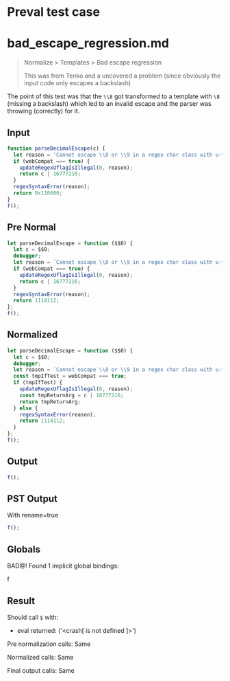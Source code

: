 # Preval test case

# bad_escape_regression.md

> Normalize > Templates > Bad escape regression
>
> This was from Tenko and a uncovered a problem (since obviously the input code only escapes a backslash)

The point of this test was that the `\\8` got transformed to a template with `\8` (missing a backslash) which led to an invalid escape and the parser was throwing (correctly) for it.

## Input

`````js filename=intro
function parseDecimalEscape(c) {
  let reason = 'Cannot escape \\8 or \\9 in a regex char class with u-flag';
  if (webCompat === true) {
    updateRegexUflagIsIllegal(0, reason);
    return c | 16777216;
  }
  regexSyntaxError(reason);
  return 0x110000;
}
f();
`````

## Pre Normal

`````js filename=intro
let parseDecimalEscape = function ($$0) {
  let c = $$0;
  debugger;
  let reason = `Cannot escape \\8 or \\9 in a regex char class with u-flag`;
  if (webCompat === true) {
    updateRegexUflagIsIllegal(0, reason);
    return c | 16777216;
  }
  regexSyntaxError(reason);
  return 1114112;
};
f();
`````

## Normalized

`````js filename=intro
let parseDecimalEscape = function ($$0) {
  let c = $$0;
  debugger;
  let reason = `Cannot escape \\8 or \\9 in a regex char class with u-flag`;
  const tmpIfTest = webCompat === true;
  if (tmpIfTest) {
    updateRegexUflagIsIllegal(0, reason);
    const tmpReturnArg = c | 16777216;
    return tmpReturnArg;
  } else {
    regexSyntaxError(reason);
    return 1114112;
  }
};
f();
`````

## Output

`````js filename=intro
f();
`````

## PST Output

With rename=true

`````js filename=intro
f();
`````

## Globals

BAD@! Found 1 implicit global bindings:

f

## Result

Should call `$` with:
 - eval returned: ('<crash[ <ref> is not defined ]>')

Pre normalization calls: Same

Normalized calls: Same

Final output calls: Same
